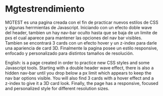 # Mgtestrendimiento
MGTEST es una pagína creada con el fin de practicar nuevos estilos de CSS y algunas herrmientas de Javascript. Iniciando con un efecto doble wave del header, tambien un hay nav-bar oculto hasta que se baja de un limite de pxs el cual aparece para mantener las opciones del nav bar visibles. Tambien se encontrará 3 cards con un efecto hover y un z-index para darle una apariencia de card 3D. Finalmente la pagina posee un estilo responsive, enfocado y personalizado para distintos tamaños de resolución.

English: is a page created in order to practice new CSS styles and some Javascript tools. Starting with a double header wave effect, there is also a hidden nav-bar until you drop below a px limit which appears to keep the nav bar options visible. You will also find 3 cards with a hover effect and a z-index to give it a 3D card look. Finally, the page has a responsive, focused and personalized style for different resolution sizes.
